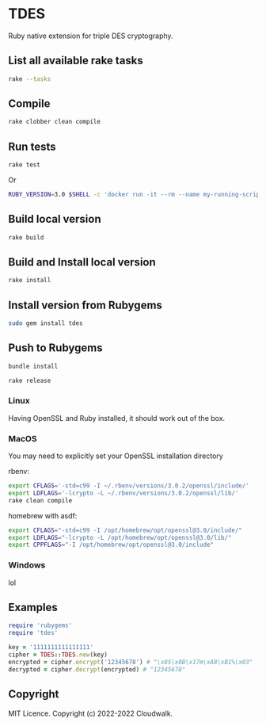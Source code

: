 # TDES

Ruby native extension for triple DES cryptography.

## List all available rake tasks
```bash
rake --tasks
```

## Compile
```bash
rake clobber clean compile
```

## Run tests
```bash
rake test
```
Or
```bash
RUBY_VERSION=3.0 $SHELL -c 'docker run -it --rm --name my-running-script -v "$PWD":/usr/src/myapp -w /usr/src/myapp mirror.gcr.io/ruby:${RUBY_VERSION}-alpine bundle install && rake'
```

## Build local version
```bash
rake build
```

## Build and Install local version
```bash
rake install
```

## Install version from Rubygems
```bash
sudo gem install tdes
```

## Push to Rubygems
```bash
bundle install

rake release
```

### Linux

Having OpenSSL and Ruby installed, it should work out of the box.

### MacOS

You may need to explicitly set your OpenSSL installation directory

rbenv:
```bash
export CFLAGS='-std=c99 -I ~/.rbenv/versions/3.0.2/openssl/include/'
export LDFLAGS='-lcrypto -L ~/.rbenv/versions/3.0.2/openssl/lib/'
rake clean compile
```

homebrew with asdf:
```bash
export CFLAGS="-std=c99 -I /opt/homebrew/opt/openssl@3.0/include/"
export LDFLAGS="-lcrypto -L /opt/homebrew/opt/openssl@3.0/lib/"
export CPPFLAGS="-I /opt/homebrew/opt/openssl@3.0/include"
```

### Windows

lol

## Examples

```ruby
require 'rubygems'
require 'tdes'

key = '1111111111111111'
cipher = TDES::TDES.new(key)
encrypted = cipher.encrypt('12345678') # "\x85\x8B\x17m\xA8\xB1%\x03"
decrypted = cipher.decrypt(encrypted) # "12345678"
```

## Copyright

MIT Licence. Copyright (c) 2022-2022 Cloudwalk.
